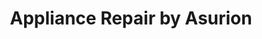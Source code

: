 ---
title: "Appliance Repair by Asurion"
url: /arlington/appliance-repair-by-asurion/
shop: Haushaltsgeräte
---